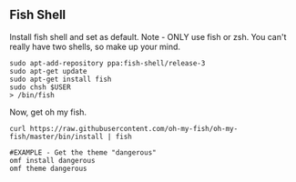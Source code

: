 ## Fish Shell

Install fish shell and set as default. Note - ONLY use fish or zsh. You can't really have two shells, so make up your mind.

```
sudo apt-add-repository ppa:fish-shell/release-3
sudo apt-get update
sudo apt-get install fish
sudo chsh $USER
> /bin/fish
```

Now, get oh my fish.
```
curl https://raw.githubusercontent.com/oh-my-fish/oh-my-fish/master/bin/install | fish

#EXAMPLE - Get the theme "dangerous" 
omf install dangerous
omf theme dangerous
```
